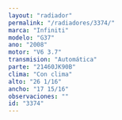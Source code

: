 ```yaml
---
layout: "radiador"
permalink: "/radiadores/3374/"
marca: "Infiniti"
modelo: "G37"
ano: "2008"
motor: "V6 3.7"
transmision: "Automática"
parte: "21460JK90B"
clima: "Con clima"
alto: "26 1/16"
ancho: "17 15/16"
observaciones: ""
id: "3374"
---
```


